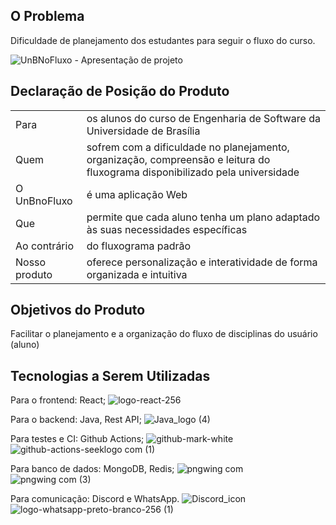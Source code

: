 ## O Problema
Dificuldade de planejamento dos estudantes para seguir o fluxo do curso.

![UnBNoFluxo - Apresentação de projeto](https://user-images.githubusercontent.com/60819460/233812150-fa14250d-1239-42b7-9578-2322e9882108.png)

##	Declaração de Posição do Produto

|               |                                                                                                                              |
| ------------- | ---------------------------------------------------------------------------------------------------------------------------- |
| Para          | os alunos do curso de Engenharia de Software da Universidade de Brasília                                                     |
| Quem          | sofrem com a dificuldade no planejamento, organização, compreensão e leitura do fluxograma disponibilizado pela universidade |
| O UnBnoFluxo  | é uma aplicação Web                                                                                                          |
| Que           | permite que cada aluno tenha um plano adaptado às suas necessidades específicas                                              |
| Ao contrário  | do fluxograma padrão                                                                                                         |
| Nosso produto | oferece personalização e interatividade de forma organizada e intuitiva                                                      |

## Objetivos do Produto
Facilitar o planejamento e a organização do fluxo de disciplinas do usuário (aluno)

## Tecnologias a Serem Utilizadas

Para o frontend: React; ![logo-react-256](https://user-images.githubusercontent.com/60819460/233812583-5abd8a5d-aba5-4718-9465-e1a35474e258.png) 

Para o backend: Java, Rest API; ![Java_logo (4)](https://user-images.githubusercontent.com/60819460/233813519-623d1fbf-b804-4699-a2ad-bc752b5a4369.png)

Para testes e CI: Github Actions; ![github-mark-white](https://user-images.githubusercontent.com/60819460/233812659-5a6449ab-8615-4a58-adb6-a7cc390c91f5.png)  ![github-actions-seeklogo com (1)](https://user-images.githubusercontent.com/60819460/233813240-9d1d8312-0c7e-4c17-b375-71bd3499c256.png)

Para banco de dados: MongoDB, Redis; ![pngwing com](https://user-images.githubusercontent.com/60819460/233812789-dc85bf6a-79c7-4f7c-adfc-a64f1e0481b6.png) ![pngwing com (3)](https://user-images.githubusercontent.com/60819460/233812895-48406d04-df73-4c85-a5f3-c229316a2c1b.png)

Para comunicação: Discord e WhatsApp. ![Discord_icon](https://user-images.githubusercontent.com/60819460/233812573-f7c358ae-980f-4f53-8530-57b36d0fcbd3.png) ![logo-whatsapp-preto-branco-256 (1)](https://user-images.githubusercontent.com/60819460/233812715-0fc318f3-9c6c-4de2-96c6-7df454ec7a79.png)
